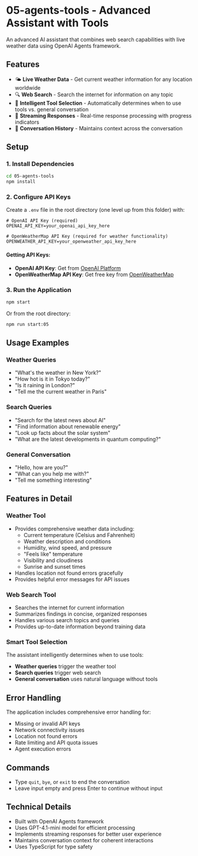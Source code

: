# 05-agents-tools - Advanced Assistant with Tools

An advanced AI assistant that combines web search capabilities with live weather data using OpenAI Agents framework.

## Features

- 🌤️ **Live Weather Data** - Get current weather information for any location worldwide
- 🔍 **Web Search** - Search the internet for information on any topic
- 💬 **Intelligent Tool Selection** - Automatically determines when to use tools vs. general conversation
- 🔄 **Streaming Responses** - Real-time response processing with progress indicators
- 📝 **Conversation History** - Maintains context across the conversation

## Setup

### 1. Install Dependencies
```bash
cd 05-agents-tools
npm install
```

### 2. Configure API Keys
Create a `.env` file in the root directory (one level up from this folder) with:

```env
# OpenAI API Key (required)
OPENAI_API_KEY=your_openai_api_key_here

# OpenWeatherMap API Key (required for weather functionality)
OPENWEATHER_API_KEY=your_openweather_api_key_here
```

#### Getting API Keys:
- **OpenAI API Key**: Get from [OpenAI Platform](https://platform.openai.com/api-keys)
- **OpenWeatherMap API Key**: Get free key from [OpenWeatherMap](https://openweathermap.org/api)

### 3. Run the Application
```bash
npm start
```
Or from the root directory:
```bash
npm run start:05
```

## Usage Examples

### Weather Queries
- "What's the weather in New York?"
- "How hot is it in Tokyo today?"
- "Is it raining in London?"
- "Tell me the current weather in Paris"

### Search Queries
- "Search for the latest news about AI"
- "Find information about renewable energy"
- "Look up facts about the solar system"
- "What are the latest developments in quantum computing?"

### General Conversation
- "Hello, how are you?"
- "What can you help me with?"
- "Tell me something interesting"

## Features in Detail

### Weather Tool
- Provides comprehensive weather data including:
  - Current temperature (Celsius and Fahrenheit)
  - Weather description and conditions
  - Humidity, wind speed, and pressure
  - "Feels like" temperature
  - Visibility and cloudiness
  - Sunrise and sunset times
- Handles location not found errors gracefully
- Provides helpful error messages for API issues

### Web Search Tool
- Searches the internet for current information
- Summarizes findings in concise, organized responses
- Handles various search topics and queries
- Provides up-to-date information beyond training data

### Smart Tool Selection
The assistant intelligently determines when to use tools:
- **Weather queries** trigger the weather tool
- **Search queries** trigger web search
- **General conversation** uses natural language without tools

## Error Handling

The application includes comprehensive error handling for:
- Missing or invalid API keys
- Network connectivity issues
- Location not found errors
- Rate limiting and API quota issues
- Agent execution errors

## Commands

- Type `quit`, `bye`, or `exit` to end the conversation
- Leave input empty and press Enter to continue without input

## Technical Details

- Built with OpenAI Agents framework
- Uses GPT-4.1-mini model for efficient processing
- Implements streaming responses for better user experience
- Maintains conversation context for coherent interactions
- Uses TypeScript for type safety